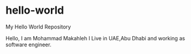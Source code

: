 # hello-world
My Hello World Repository


Hello, I am Mohammad Makahleh
I Live in UAE,Abu Dhabi and working as software engineer.

